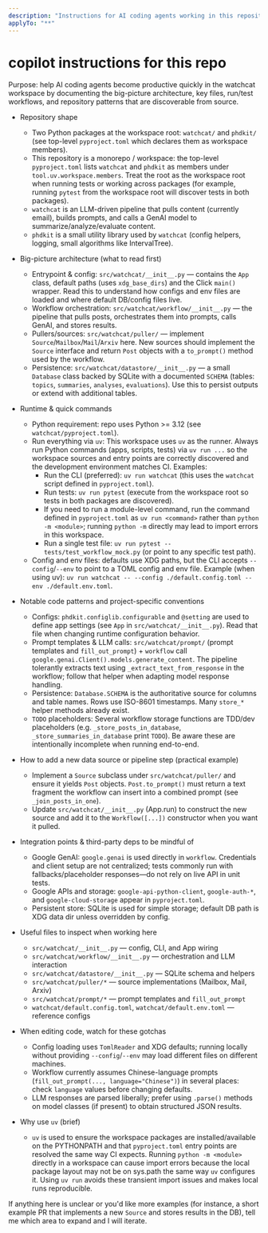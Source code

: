 ```yaml
---
description: "Instructions for AI coding agents working in this repository"
applyTo: "**"
---
```


# copilot instructions for this repo

Purpose: help AI coding agents become productive quickly in the watchcat workspace by
documenting the big-picture architecture, key files, run/test workflows, and repository
patterns that are discoverable from source.

- Repository shape
  - Two Python packages at the workspace root: `watchcat/` and `phdkit/` (see top-level
    `pyproject.toml` which declares them as workspace members).
  - This repository is a monorepo / workspace: the top-level `pyproject.toml` lists
    `watchcat` and `phdkit` as members under `tool.uv.workspace.members`. Treat the
    root as the workspace root when running tests or working across packages (for
    example, running `pytest` from the workspace root will discover tests in both
    packages).
  - `watchcat` is an LLM-driven pipeline that pulls content (currently email), builds
    prompts, and calls a GenAI model to summarize/analyze/evaluate content.
  - `phdkit` is a small utility library used by `watchcat` (config helpers, logging,
    small algorithms like IntervalTree).

- Big-picture architecture (what to read first)
  - Entrypoint & config: `src/watchcat/__init__.py` — contains the `App` class, default
    paths (uses `xdg_base_dirs`) and the Click `main()` wrapper. Read this to understand
    how configs and env files are loaded and where default DB/config files live.
  - Workflow orchestration: `src/watchcat/workflow/__init__.py` — the pipeline that
    pulls posts, orchestrates them into prompts, calls GenAI, and stores results.
  - Pullers/sources: `src/watchcat/puller/` — implement `Source`/`Mailbox`/`Mail`/`Arxiv`
    here. New sources should implement the `Source` interface and return `Post` objects
    with a `to_prompt()` method used by the workflow.
  - Persistence: `src/watchcat/datastore/__init__.py` — a small `Database` class backed
    by SQLite with a documented `SCHEMA` (tables: `topics`, `summaries`, `analyses`,
    `evaluations`). Use this to persist outputs or extend with additional tables.

- Runtime & quick commands
  - Python requirement: repo uses Python >= 3.12 (see `watchcat/pyproject.toml`).
  - Run everything via `uv`: This workspace uses `uv` as the runner. Always run Python commands
    (apps, scripts, tests) via `uv run ...` so the workspace sources and entry points are
    correctly discovered and the development environment matches CI. Examples:
    - Run the CLI (preferred): `uv run watchcat` (this uses the `watchcat` script defined in `pyproject.toml`).
    - Run tests: `uv run pytest` (execute from the workspace root so tests in both packages are discovered).
    - If you need to run a module-level command, run the command defined in `pyproject.toml` as `uv run <command>` rather than `python -m <module>`; running `python -m` directly may lead to import errors in this workspace.
    - Run a single test file: `uv run pytest -- tests/test_workflow_mock.py` (or point to any specific test path).
  - Config and env files: defaults use XDG paths, but the CLI accepts `--config`/`--env`
    to point to a TOML config and env file. Example (when using uv): `uv run watchcat -- --config ./default.config.toml --env ./default.env.toml`.

- Notable code patterns and project-specific conventions
  - Configs: `phdkit.configlib.configurable` and `@setting` are used to define app
    settings (see `App` in `src/watchcat/__init__.py`). Read that file when changing
    runtime configuration behavior.
  - Prompt templates & LLM calls: `src/watchcat/prompt/` (prompt templates and
    `fill_out_prompt`) + `workflow` call `google.genai.Client().models.generate_content`.
    The pipeline tolerantly extracts text using `_extract_text_from_response` in the
    workflow; follow that helper when adapting model response handling.
  - Persistence: `Database.SCHEMA` is the authoritative source for columns and table
    names. Rows use ISO-8601 timestamps. Many `store_*` helper methods already exist.
  - `TODO` placeholders: Several workflow storage functions are TDD/dev placeholders
    (e.g. `_store_posts_in_database`, `_store_summaries_in_database` print `TODO`). Be
    aware these are intentionally incomplete when running end-to-end.

- How to add a new data source or pipeline step (practical example)
  - Implement a `Source` subclass under `src/watchcat/puller/` and ensure it yields
    `Post` objects. `Post.to_prompt()` must return a text fragment the workflow can
    insert into a combined prompt (see `_join_posts_in_one`).
  - Update `src/watchcat/__init__.py` (App.run) to construct the new source and add
    it to the `Workflow([...])` constructor when you want it pulled.

- Integration points & third-party deps to be mindful of
  - Google GenAI: `google.genai` is used directly in `workflow`. Credentials and
    client setup are not centralized; tests commonly run with fallbacks/placeholder
    responses—do not rely on live API in unit tests.
  - Google APIs and storage: `google-api-python-client`, `google-auth-*`, and
    `google-cloud-storage` appear in `pyproject.toml`.
  - Persistent store: SQLite is used for simple storage; default DB path is XDG data
    dir unless overridden by config.

- Useful files to inspect when working here
  - `src/watchcat/__init__.py` — config, CLI, and App wiring
  - `src/watchcat/workflow/__init__.py` — orchestration and LLM interaction
  - `src/watchcat/datastore/__init__.py` — SQLite schema and helpers
  - `src/watchcat/puller/*` — source implementations (Mailbox, Mail, Arxiv)
  - `src/watchcat/prompt/*` — prompt templates and `fill_out_prompt`
  - `watchcat/default.config.toml`, `watchcat/default.env.toml` — reference configs

- When editing code, watch for these gotchas
  - Config loading uses `TomlReader` and XDG defaults; running locally without
    providing `--config`/`--env` may load different files on different machines.
  - Workflow currently assumes Chinese-language prompts (`fill_out_prompt(..., language="Chinese")`) in several places: check `language` values before changing defaults.
  - LLM responses are parsed liberally; prefer using `.parse()` methods on model
    classes (if present) to obtain structured JSON results.

- Why use `uv` (brief)
  - `uv` is used to ensure the workspace packages are installed/available on the
    PYTHONPATH and that `pyproject.toml` entry points are resolved the same way CI
    expects. Running `python -m <module>` directly in a workspace can cause
    import errors because the local package layout may not be on sys.path the same
    way `uv` configures it. Using `uv run` avoids these transient import issues and
    makes local runs reproducible.

If anything here is unclear or you'd like more examples (for instance, a short
example PR that implements a new `Source` and stores results in the DB), tell me
which area to expand and I will iterate.
